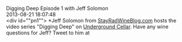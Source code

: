 Digging Deep Episode 1 with Jeff Solomon<br/>2013-08-21 18:07:48<br/><div id="\"pn1\""> *Jeff Solomon from [StayRadWineBlog.com](\"StayRadWineBlog.com\") hosts the video series \"Digging Deep\" on [Underground Cellar](\"http://www.undergroundcellar.com\"). Have any wine questions for Jeff? Tweet to him at 